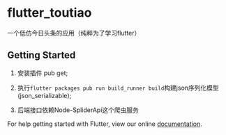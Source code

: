 # flutter_toutiao

一个低仿今日头条的应用（纯粹为了学习flutter）

## Getting Started

1. 安装插件 pub get;

2. 执行`flutter packages pub run build_runner build`构建json序列化模型(json_serializable);

3. 后端接口依赖Node-SpliderApi这个爬虫服务

For help getting started with Flutter, view our online
[documentation](https://flutter.io/).


